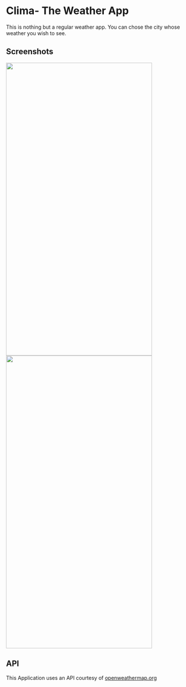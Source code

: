 # Clima- The Weather App

This is nothing but a regular weather app. You can chose the city whose weather you wish to see.
## Screenshots
<img src="https://i.ibb.co/kQmmPpY/Screenshot-20200402-225414-Clima.jpg" width="400" height="800" />
<img src="https://i.ibb.co/YfW6CFc/Screenshot-20200402-233010-Clima.jpg" width="400" height="800" />


## API

This Application uses an API courtesy of 
[openweathermap.org](openweathermap.org)
